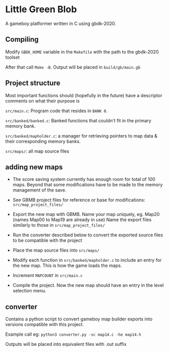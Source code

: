 # Little Green Blob

A gameboy platformer written in C using gbdk-2020.

## Compiling

Modify `GBDK_HOME` variable in the `Makefile` with the path to the gbdk-2020 toolset

After that call `Make -B`. Output will be placed in `build/gb/main.gb`

## Project structure

Most important functions should (hopefully in the future) have a descriptor comments on what their purpose is

`src/main.c`: Program code that resides in `BANK 0`.

`src/banked/banked.c`: Banked functions that couldn't fit in the primary memory bank.

`src/banked/mapholder.c`: a manager for retrieving pointers to map data & their corresponding memory banks.

`src/maps/`: all map source files

## adding new maps

* The score saving system currently has enough room for total of 100 maps. Beyond that some modifications have to be made to the memory management of the save.

* See GBMB project files for reference or base for modifications: `src/map_project_files/`

* Export the new map with GBMB. Name your map uniquely, eg. Map20 (names Map00 to Map19 are already in use)
Name the export files similarly to those in `src/map_project_files/`

* Run the converter described below to convert the exported source files to be compatible with the project

* Place the map source files into `src/maps/`

* Modify each function in `src/banked/mapholder.c` to include an entry for the new map. This is how the game loads the maps.

* Increment `MAPCOUNT` in `src/main.c`

* Compile the project. Now the new map should have an entry in the level selection menu.


## converter
Contains a python script to convert gameboy map builder exports into versions compatible with this project.

Example call eg: `python3 converter.py -sc map14.c -he map14.h`

Outputs will be placed into equivalent files with .out suffix

